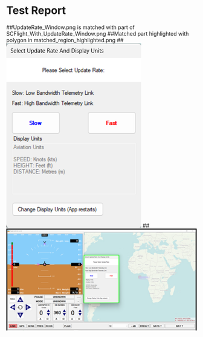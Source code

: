 # Test Report
##UpdateRate_Window.png is matched with part of SCFlight_With_UpdateRate_Window.png
##Matched part highlighted with polygon in matched_region_highlighted.png
##![Test Image](../Test_Images/UpdateRate_Window.png "Test Image for comparing results")
##![Result Image captured](../Result_Images/matched_region_highlighted.png "Results Image captured to compare with Test Image")
